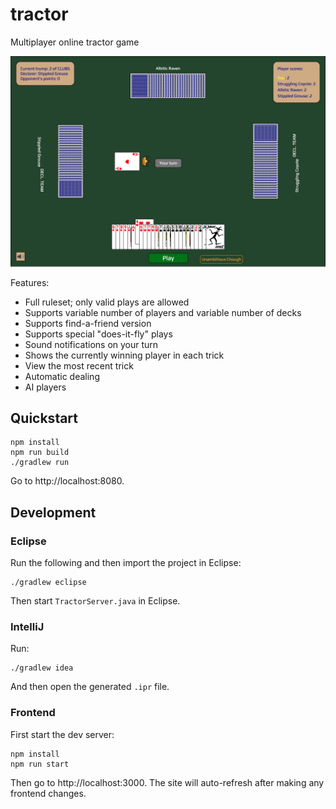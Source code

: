 # tractor

Multiplayer online tractor game

![Screenshot](screenshot.png)

Features:

- Full ruleset; only valid plays are allowed
- Supports variable number of players and variable number of decks
- Supports find-a-friend version
- Supports special "does-it-fly" plays
- Sound notifications on your turn
- Shows the currently winning player in each trick
- View the most recent trick
- Automatic dealing
- AI players

## Quickstart

    npm install
    npm run build
    ./gradlew run

Go to http://localhost:8080.

## Development

### Eclipse

Run the following and then import the project in Eclipse:

    ./gradlew eclipse

Then start `TractorServer.java` in Eclipse.

### IntelliJ

Run:

    ./gradlew idea

And then open the generated `.ipr` file.

### Frontend

First start the dev server:

    npm install
    npm run start

Then go to http://localhost:3000. The site will auto-refresh after making any frontend changes.

